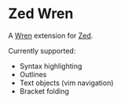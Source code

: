 # Zed Wren

A [Wren](https://wren.io/) extension for [Zed](https://zed.dev).

Currently supported:

- Syntax highlighting
- Outlines
- Text objects (vim navigation)
- Bracket folding
